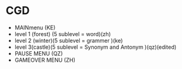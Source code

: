 # CGD

* MAINmenu (KE)
* level 1 (forest) (5 sublevel = word)(zh)
* level 2 (winter)(5 sublevel = grammer )(ke)
* level 3(castle)(5 sublevel = Synonym and Antonym )(qz)(edited)
* PAUSE MENU (QZ)
* GAMEOVER MENU (ZH)
